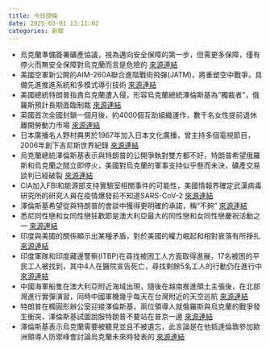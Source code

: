 ```yaml
---
title: 今日頭條
date: 2025-03-01 13:11:02
categories: 新聞            
---
```

- 烏克蘭準備簽署礦產協議，視為邁向安全保障的第一步，但需更多保障，僅有停火而無安全保障對烏克蘭而言是危險的 [來源連結](https://www.theguardian.com/world/live/2025/mar/01/live-european-leaders-rally-behind-zelenskyy-after-trump-vance-clash-updates)
- 美國空軍新公開的AIM-260A聯合進階戰術飛彈(JATM)，將重塑空中戰爭，具備先進推進系統和多模式導引技術 [來源連結](https://asiatimes.com/2025/03/new-us-missile-aims-to-pierce-chinas-rising-air-power/)
- 美國總統特朗普指責烏克蘭遭入侵，形容烏克蘭總統澤倫斯基為“獨裁者”，俄羅斯預計長期面臨制裁 [來源連結](https://asiatimes.com/2025/03/as-kremlin-eyes-us-thaw-russias-war-hawks-are-squawking/)
- 英國首次全國封鎖一個月後，約4000個互助組織運作，數千名女性提前退休離開勞動力市場 [來源連結](https://www.theguardian.com/commentisfree/2025/mar/01/five-years-covid-first-lockdown-lives-changed)
- 日本廣播名人野村典男於1967年加入日本文化廣播，曾主持多個電視節目，2006年創下吉尼斯世界紀錄 [來源連結](https://www.japantimes.co.jp/news/2025/03/01/japan/monta-mino-death/)
- 烏克蘭總統澤倫斯基表示與特朗普的公開爭執對雙方都不好，特朗普希望俄羅斯和烏克蘭之間立即停火，美國對烏克蘭的軍事支持似乎懸而未決，礦產交易談判已經破裂 [來源連結](https://www.theguardian.com/world/2025/mar/01/ukraine-war-briefing-not-good-for-both-sides-says-zelenskyy-of-stunning-trump-exchange)
- CIA加入FBI和能源部支持實驗室相關事件的可能性，美國情報界確定武漢病毒研究所的研究人員在疫情爆發前不知道SARS-CoV-2 [來源連結](https://asiatimes.com/2025/03/dissecting-the-china-lab-leak-covid-origin-theory/)
- 澤倫斯基希望從與特朗普的會談中獲得更明確的承諾，稱“不夠” [來源連結](https://www.japantimes.co.jp/news/2025/03/01/world/politics/trump-zelenskyy-blowup-disaster/)
- 悉尼同性戀和女同性戀狂歡節是澳大利亞最大的同性戀和女同性戀慶祝活動之一 [來源連結](https://www.theguardian.com/australia-news/gallery/2025/mar/01/sydney-mardi-gras-parade-2025-in-pictures)
- 印度與美國的關係顯示出某種矛盾，對於美國的權力崛起和相對衰落有所掙扎 [來源連結](https://asiatimes.com/2025/03/india-and-america-a-certain-ambivalence/)
- 印度軍隊和印度藏邊警察(ITBP)在尋找被困工人方面取得進展，17名被困的平民工人被找到，其中4人在醫院宣告死亡，尋找剩餘5名工人的行動仍在進行中 [來源連結](https://www.thehindu.com/news/national/uttarakhand/uttarakhand-avalanche-14-more-labourers-rescued-8-remain-trapped/article69277981.ece)
- 中國海軍船隻在澳大利亞附近海域出現，隨後在越南推進領土主張後，在北部灣進行實彈演習，同時中國軍機幾乎每天在台灣附近的天空巡航 [來源連結](https://www.japantimes.co.jp/news/2025/03/01/asia-pacific/politics/china-pacific-military-drills/)
- 特朗普在橢圓形辦公室迎接澤倫斯基，兩位領導人就俄羅斯與烏克蘭的戰爭發生衝突，澤倫斯基試圖說服特朗普不要站在普京一邊 [來源連結](https://www.japantimes.co.jp/news/2025/03/01/world/politics/trump-zelenskyy-meeting-ukraine/)
- 澤倫斯基表示烏克蘭需要被聽見並且不被遺忘，此言論是在他抵達倫敦參加歐洲領導人防禦峰會討論烏克蘭未來時發表的 [來源連結](https://www.theguardian.com/world/2025/mar/01/zelenskyy-says-important-for-ukraine-to-be-heard-after-clash-with-trump)



